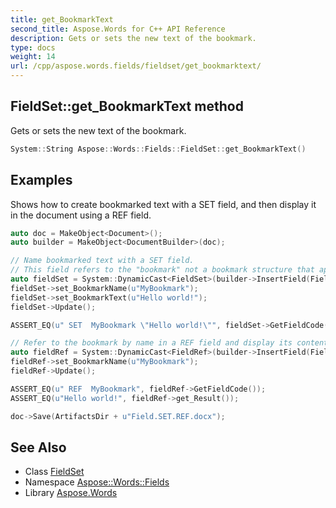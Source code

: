```yaml
---
title: get_BookmarkText
second_title: Aspose.Words for C++ API Reference
description: Gets or sets the new text of the bookmark.
type: docs
weight: 14
url: /cpp/aspose.words.fields/fieldset/get_bookmarktext/
---
```

## FieldSet::get_BookmarkText method


Gets or sets the new text of the bookmark.

```cpp
System::String Aspose::Words::Fields::FieldSet::get_BookmarkText()
```


## Examples



Shows how to create bookmarked text with a SET field, and then display it in the document using a REF field. 
```cpp
auto doc = MakeObject<Document>();
auto builder = MakeObject<DocumentBuilder>(doc);

// Name bookmarked text with a SET field.
// This field refers to the "bookmark" not a bookmark structure that appears within the text, but a named variable.
auto fieldSet = System::DynamicCast<FieldSet>(builder->InsertField(FieldType::FieldSet, false));
fieldSet->set_BookmarkName(u"MyBookmark");
fieldSet->set_BookmarkText(u"Hello world!");
fieldSet->Update();

ASSERT_EQ(u" SET  MyBookmark \"Hello world!\"", fieldSet->GetFieldCode());

// Refer to the bookmark by name in a REF field and display its contents.
auto fieldRef = System::DynamicCast<FieldRef>(builder->InsertField(FieldType::FieldRef, true));
fieldRef->set_BookmarkName(u"MyBookmark");
fieldRef->Update();

ASSERT_EQ(u" REF  MyBookmark", fieldRef->GetFieldCode());
ASSERT_EQ(u"Hello world!", fieldRef->get_Result());

doc->Save(ArtifactsDir + u"Field.SET.REF.docx");
```

## See Also

* Class [FieldSet](../)
* Namespace [Aspose::Words::Fields](../../)
* Library [Aspose.Words](../../../)
